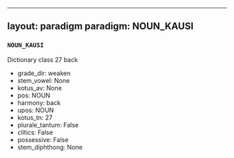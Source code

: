 
---
layout: paradigm
paradigm: NOUN_KAUSI
---
### ` NOUN_KAUSI `

Dictionary class 27 back
* grade_dir: weaken
* stem_vowel: None
* kotus_av: None
* pos: NOUN
* harmony: back
* upos: NOUN
* kotus_tn: 27
* plurale_tantum: False
* clitics: False
* possessive: False
* stem_diphthong: None
